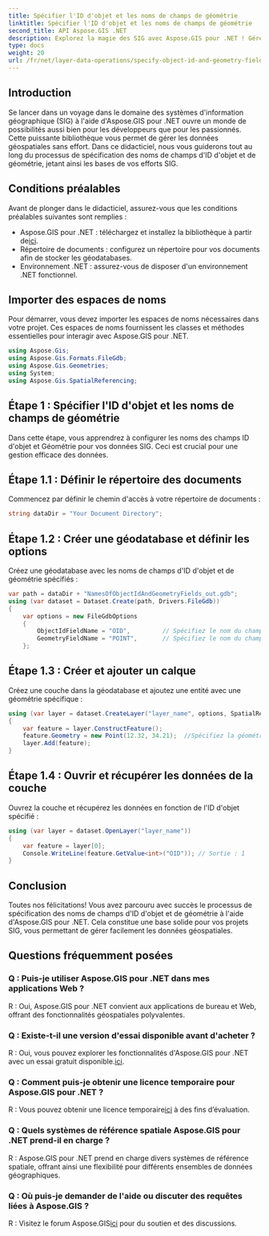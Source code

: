 ```yaml
---
title: Spécifier l'ID d'objet et les noms de champs de géométrie
linktitle: Spécifier l'ID d'objet et les noms de champs de géométrie
second_title: API Aspose.GIS .NET
description: Explorez la magie des SIG avec Aspose.GIS pour .NET ! Gérez les données géospatiales sans effort. Téléchargez-le maintenant et libérez la puissance de l'intelligence spatiale.
type: docs
weight: 20
url: /fr/net/layer-data-operations/specify-object-id-and-geometry-field-names/
---
```

## Introduction
Se lancer dans un voyage dans le domaine des systèmes d'information géographique (SIG) à l'aide d'Aspose.GIS pour .NET ouvre un monde de possibilités aussi bien pour les développeurs que pour les passionnés. Cette puissante bibliothèque vous permet de gérer les données géospatiales sans effort. Dans ce didacticiel, nous vous guiderons tout au long du processus de spécification des noms de champs d'ID d'objet et de géométrie, jetant ainsi les bases de vos efforts SIG.
## Conditions préalables
Avant de plonger dans le didacticiel, assurez-vous que les conditions préalables suivantes sont remplies :
-  Aspose.GIS pour .NET : téléchargez et installez la bibliothèque à partir de[ici](https://releases.aspose.com/gis/net/).
- Répertoire de documents : configurez un répertoire pour vos documents afin de stocker les géodatabases.
- Environnement .NET : assurez-vous de disposer d'un environnement .NET fonctionnel.
## Importer des espaces de noms
Pour démarrer, vous devez importer les espaces de noms nécessaires dans votre projet. Ces espaces de noms fournissent les classes et méthodes essentielles pour interagir avec Aspose.GIS pour .NET.
```csharp
using Aspose.Gis;
using Aspose.Gis.Formats.FileGdb;
using Aspose.Gis.Geometries;
using System;
using Aspose.Gis.SpatialReferencing;
```
## Étape 1 : Spécifier l'ID d'objet et les noms de champs de géométrie
Dans cette étape, vous apprendrez à configurer les noms des champs ID d'objet et Géométrie pour vos données SIG. Ceci est crucial pour une gestion efficace des données.
## Étape 1.1 : Définir le répertoire des documents
Commencez par définir le chemin d'accès à votre répertoire de documents :
```csharp
string dataDir = "Your Document Directory";
```
## Étape 1.2 : Créer une géodatabase et définir les options
Créez une géodatabase avec les noms de champs d'ID d'objet et de géométrie spécifiés :
```csharp
var path = dataDir + "NamesOfObjectIdAndGeometryFields_out.gdb";
using (var dataset = Dataset.Create(path, Drivers.FileGdb))
{
    var options = new FileGdbOptions
    {
        ObjectIdFieldName = "OID",         // Spécifiez le nom du champ ID d'objet
        GeometryFieldName = "POINT",       // Spécifiez le nom du champ Géométrie
    };
```
## Étape 1.3 : Créer et ajouter un calque
Créez une couche dans la géodatabase et ajoutez une entité avec une géométrie spécifique :
```csharp
using (var layer = dataset.CreateLayer("layer_name", options, SpatialReferenceSystem.Wgs84))
{
    var feature = layer.ConstructFeature();
    feature.Geometry = new Point(12.32, 34.21);  //Spécifiez la géométrie (dans ce cas, un point)
    layer.Add(feature);
}
```
## Étape 1.4 : Ouvrir et récupérer les données de la couche
Ouvrez la couche et récupérez les données en fonction de l'ID d'objet spécifié :
```csharp
using (var layer = dataset.OpenLayer("layer_name"))
{
    var feature = layer[0];
    Console.WriteLine(feature.GetValue<int>("OID")); // Sortie : 1
}
```
## Conclusion
Toutes nos félicitations! Vous avez parcouru avec succès le processus de spécification des noms de champs d'ID d'objet et de géométrie à l'aide d'Aspose.GIS pour .NET. Cela constitue une base solide pour vos projets SIG, vous permettant de gérer facilement les données géospatiales.
## Questions fréquemment posées
### Q : Puis-je utiliser Aspose.GIS pour .NET dans mes applications Web ?
R : Oui, Aspose.GIS pour .NET convient aux applications de bureau et Web, offrant des fonctionnalités géospatiales polyvalentes.
### Q : Existe-t-il une version d'essai disponible avant d'acheter ?
 R : Oui, vous pouvez explorer les fonctionnalités d'Aspose.GIS pour .NET avec un essai gratuit disponible.[ici](https://releases.aspose.com/).
### Q : Comment puis-je obtenir une licence temporaire pour Aspose.GIS pour .NET ?
 R : Vous pouvez obtenir une licence temporaire[ici](https://purchase.aspose.com/temporary-license/) à des fins d’évaluation.
### Q : Quels systèmes de référence spatiale Aspose.GIS pour .NET prend-il en charge ?
R : Aspose.GIS pour .NET prend en charge divers systèmes de référence spatiale, offrant ainsi une flexibilité pour différents ensembles de données géographiques.
### Q : Où puis-je demander de l'aide ou discuter des requêtes liées à Aspose.GIS ?
 R : Visitez le forum Aspose.GIS[ici](https://forum.aspose.com/c/gis/33) pour du soutien et des discussions.
